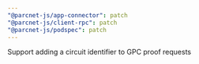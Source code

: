```yaml
---
"@parcnet-js/app-connector": patch
"@parcnet-js/client-rpc": patch
"@parcnet-js/podspec": patch
---
```


Support adding a circuit identifier to GPC proof requests
